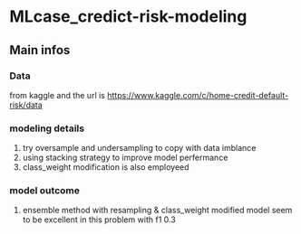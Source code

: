 # MLcase_credict-risk-modeling

## Main infos  
### Data  
from kaggle and the url is https://www.kaggle.com/c/home-credit-default-risk/data  
### modeling details  
1. try oversample and undersampling to copy with data imblance  
2. using stacking strategy to improve model perfermance  
3. class_weight modification is also employeed

### model outcome  
1. ensemble method with resampling & class_weight modified model seem to be excellent in this problem with f1 0.3
